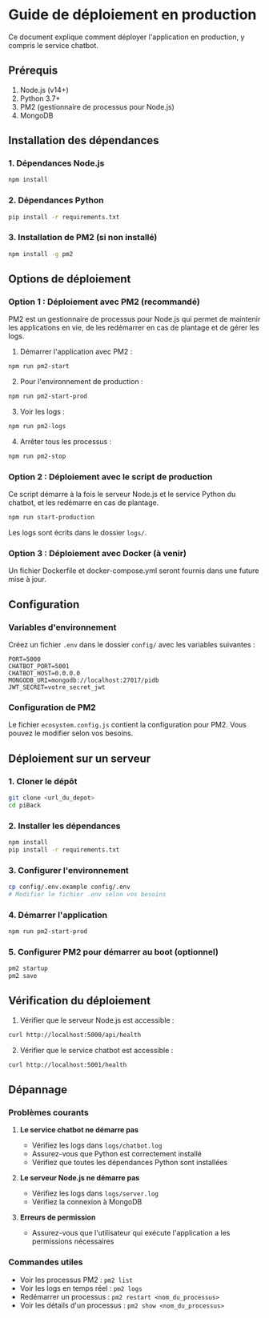 # Guide de déploiement en production

Ce document explique comment déployer l'application en production, y compris le service chatbot.

## Prérequis

1. Node.js (v14+)
2. Python 3.7+
3. PM2 (gestionnaire de processus pour Node.js)
4. MongoDB

## Installation des dépendances

### 1. Dépendances Node.js

```bash
npm install
```

### 2. Dépendances Python

```bash
pip install -r requirements.txt
```

### 3. Installation de PM2 (si non installé)

```bash
npm install -g pm2
```

## Options de déploiement

### Option 1 : Déploiement avec PM2 (recommandé)

PM2 est un gestionnaire de processus pour Node.js qui permet de maintenir les applications en vie, de les redémarrer en cas de plantage et de gérer les logs.

1. Démarrer l'application avec PM2 :

```bash
npm run pm2-start
```

2. Pour l'environnement de production :

```bash
npm run pm2-start-prod
```

3. Voir les logs :

```bash
npm run pm2-logs
```

4. Arrêter tous les processus :

```bash
npm run pm2-stop
```

### Option 2 : Déploiement avec le script de production

Ce script démarre à la fois le serveur Node.js et le service Python du chatbot, et les redémarre en cas de plantage.

```bash
npm run start-production
```

Les logs sont écrits dans le dossier `logs/`.

### Option 3 : Déploiement avec Docker (à venir)

Un fichier Dockerfile et docker-compose.yml seront fournis dans une future mise à jour.

## Configuration

### Variables d'environnement

Créez un fichier `.env` dans le dossier `config/` avec les variables suivantes :

```
PORT=5000
CHATBOT_PORT=5001
CHATBOT_HOST=0.0.0.0
MONGODB_URI=mongodb://localhost:27017/pidb
JWT_SECRET=votre_secret_jwt
```

### Configuration de PM2

Le fichier `ecosystem.config.js` contient la configuration pour PM2. Vous pouvez le modifier selon vos besoins.

## Déploiement sur un serveur

### 1. Cloner le dépôt

```bash
git clone <url_du_depot>
cd piBack
```

### 2. Installer les dépendances

```bash
npm install
pip install -r requirements.txt
```

### 3. Configurer l'environnement

```bash
cp config/.env.example config/.env
# Modifier le fichier .env selon vos besoins
```

### 4. Démarrer l'application

```bash
npm run pm2-start-prod
```

### 5. Configurer PM2 pour démarrer au boot (optionnel)

```bash
pm2 startup
pm2 save
```

## Vérification du déploiement

1. Vérifier que le serveur Node.js est accessible :

```bash
curl http://localhost:5000/api/health
```

2. Vérifier que le service chatbot est accessible :

```bash
curl http://localhost:5001/health
```

## Dépannage

### Problèmes courants

1. **Le service chatbot ne démarre pas**
   - Vérifiez les logs dans `logs/chatbot.log`
   - Assurez-vous que Python est correctement installé
   - Vérifiez que toutes les dépendances Python sont installées

2. **Le serveur Node.js ne démarre pas**
   - Vérifiez les logs dans `logs/server.log`
   - Vérifiez la connexion à MongoDB

3. **Erreurs de permission**
   - Assurez-vous que l'utilisateur qui exécute l'application a les permissions nécessaires

### Commandes utiles

- Voir les processus PM2 : `pm2 list`
- Voir les logs en temps réel : `pm2 logs`
- Redémarrer un processus : `pm2 restart <nom_du_processus>`
- Voir les détails d'un processus : `pm2 show <nom_du_processus>`
